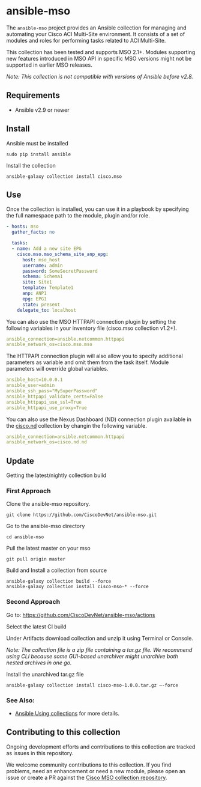 # ansible-mso

The `ansible-mso` project provides an Ansible collection for managing and automating your Cisco ACI Multi-Site environment.
It consists of a set of modules and roles for performing tasks related to ACI Multi-Site.

This collection has been tested and supports MSO 2.1+.
Modules supporting new features introduced in MSO API in specific MSO versions might not be supported in earlier MSO releases.

*Note: This collection is not compatible with versions of Ansible before v2.8.*

## Requirements
- Ansible v2.9 or newer

## Install
Ansible must be installed
```
sudo pip install ansible
```

Install the collection
```
ansible-galaxy collection install cisco.mso
```

## Use
Once the collection is installed, you can use it in a playbook by specifying the full namespace path to the module, plugin and/or role.
```yaml
- hosts: mso
  gather_facts: no

  tasks:
  - name: Add a new site EPG
    cisco.mso.mso_schema_site_anp_epg:
      host: mso_host
      username: admin
      password: SomeSecretPassword
      schema: Schema1
      site: Site1
      template: Template1
      anp: ANP1
      epg: EPG1
      state: present
    delegate_to: localhost
```

You can also use the MSO HTTPAPI connection plugin by setting the following variables in your inventory file (cisco.mso collection v1.2+).
```yaml
ansible_connection=ansible.netcommon.httpapi
ansible_network_os=cisco.mso.mso
```

The HTTPAPI connection plugin will also allow you to specify additional parameters as variable and omit them from the task itself. Module parameters will override global variables.
```yaml
ansible_host=10.0.0.1
ansible_user=admin
ansible_ssh_pass="MySuperPassword"
ansible_httpapi_validate_certs=False
ansible_httpapi_use_ssl=True
ansible_httpapi_use_proxy=True
```

You can also use the Nexus Dashboard (ND) connection plugin available in the [cisco.nd](https://galaxy.ansible.com/cisco/nd) collection by changin the following variable.
```yaml
ansible_connection=ansible.netcommon.httpapi
ansible_network_os=cisco.nd.nd
```

## Update
Getting the latest/nightly collection build

### First Approach
Clone the ansible-mso repository.
```
git clone https://github.com/CiscoDevNet/ansible-mso.git
```

Go to the ansible-mso directory
```
cd ansible-mso
```

Pull the latest master on your mso
```
git pull origin master
```

Build and Install a collection from source
```
ansible-galaxy collection build --force
ansible-galaxy collection install cisco-mso-* --force
```

### Second Approach
Go to: https://github.com/CiscoDevNet/ansible-mso/actions

Select the latest CI build

Under Artifacts download collection and unzip it using Terminal or Console.

*Note: The collection file is a zip file containing a tar.gz file. We recommend using CLI because some GUI-based unarchiver might unarchive both nested archives in one go.*

Install the unarchived tar.gz file
```
ansible-galaxy collection install cisco-mso-1.0.0.tar.gz —-force
```

### See Also:

* [Ansible Using collections](https://docs.ansible.com/ansible/latest/user_guide/collections_using.html) for more details.

## Contributing to this collection

Ongoing development efforts and contributions to this collection are tracked as issues in this repository.

We welcome community contributions to this collection. If you find problems, need an enhancement or need a new module, please open an issue or create a PR against the [Cisco MSO collection repository](https://github.com/CiscoDevNet/ansible-mso/issues).
